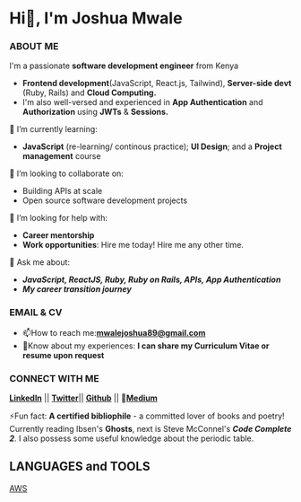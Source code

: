 # Hi👋, I'm Joshua Mwale 

### ABOUT ME
I'm a passionate **software development engineer** from Kenya
* **Frontend development**(JavaScript, React.js, Tailwind), **Server-side devt** (Ruby, Rails) and **Cloud Computing.**
* I'm also well-versed and experienced in **App Authentication** and **Authorization** using **JWTs** & **Sessions.**

🌱 I’m currently learning: 
* **JavaScript** (re-learning/ continous practice); **UI Design**; and a **Project management** course

👯 I’m looking to collaborate on:
* Building APIs at scale
* Open source software development projects
 
🤔 I’m looking for help with:
* **Career mentorship**
* **Work opportunities**: Hire me today! Hire me any other time. 
 
💬 Ask me about:
* ***JavaScript, ReactJS, Ruby, Ruby on Rails, APIs, App Authentication***
* ***My career transition journey***

### EMAIL & CV
* 📫How to reach me:**mwalejoshua89@gmail.com**
* 📄Know about my experiences: **I can share my Curriculum Vitae or resume upon request**
 
 ### CONNECT WITH ME
[**LinkedIn**](https://www.linkedin.com/in/joshua-mwale-8a8a3557/) || [**Twitter**](https://twitter.com/joshua_mwale)|| [**Github**](https://github.com/joshuamwale) || 📝[**Medium**](https://medium.com/@mwale_josh)

⚡Fun fact: **A certified bibliophile** - a committed lover of books and poetry! Currently reading Ibsen's **Ghosts**, next is Steve McConnel's ***Code Complete 2***. I also possess some useful knowledge about the periodic table. 

## LANGUAGES and TOOLS
[AWS](https://aws.amazon.com/amplify/)


